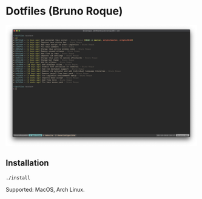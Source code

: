 # Dotfiles (Bruno Roque)

![Shell](./screenshots/shell.png)

## Installation

```bash
./install
```

Supported: MacOS, Arch Linux.

